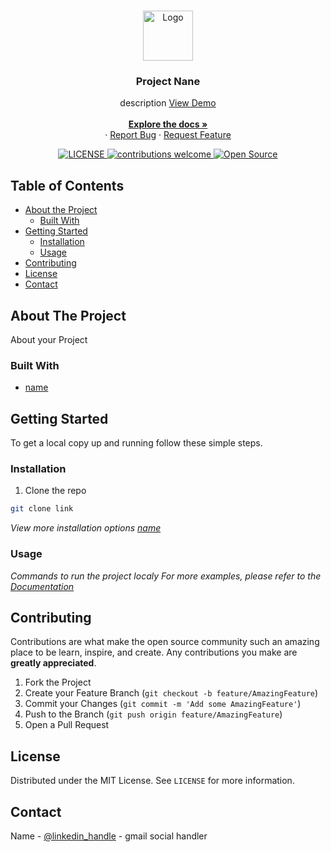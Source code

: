 <!-- PROJECT LOGO -->
<br />
<p align="center">
  <a href="https://github.com/github_username/repo">
    <img src="logo_path" alt="Logo" width="80" height="80">
  </a>

  <h3 align="center">Project Nane</h3>

  <p align="center">
    description 
    <a href="link"> View Demo </a>
     <br />
    <br />
    <a href="#"><strong>Explore the docs »</strong></a>
    <br />
    ·
    <a href="https://github.com/jaisoneji/covid19-dashboard/issues/new?title=Bug%20Report">Report Bug</a>
    ·
    <a href="https://github.com/jaisoneji/covid19-dashboard/issues/new?title=Feature%20Request">Request Feature</a>

  </p>
<p align="center">
<a href="LICENSE_LINK">
    <img src="https://img.shields.io/github/license/mashape/apistatus.svg" alt="LICENSE">
</a>
<a href="https://github.com/jaisoneji/covid19-dashboard/issues">
    <img src="https://img.shields.io/badge/contributions-welcome-brightgreen.svg?style=flat" alt="contributions welcome">
</a>
<a href="#">
    <img src="https://badges.frapsoft.com/os/v1/open-source.svg?v=103" alt="Open Source">
</a>
</p>
</p>


<!-- TABLE OF CONTENTS -->
## Table of Contents

* [About the Project](#about-the-project)
  * [Built With](#built-with)
* [Getting Started](#getting-started)
  * [Installation](#installation)
  * [Usage](#usage)
* [Contributing](#contributing)
* [License](#license)
* [Contact](#contact)


<!-- ABOUT THE PROJECT -->
## About The Project

About your Project 

### Built With

* [name](link_here)

<!-- GETTING STARTED -->
## Getting Started

To get a local copy up and running follow these simple steps.

### Installation
 
1. Clone the repo
```sh
git clone link
```

_View more installation options [name](link)_

<!-- USAGE EXAMPLES -->
### Usage

*Commands to run the project localy*
_For more examples, please refer to the [Documentation](link)_



<!-- CONTRIBUTING -->
## Contributing

Contributions are what make the open source community such an amazing place to be learn, inspire, and create. Any contributions you make are **greatly appreciated**.

1. Fork the Project
2. Create your Feature Branch (`git checkout -b feature/AmazingFeature`)
3. Commit your Changes (`git commit -m 'Add some AmazingFeature'`)
4. Push to the Branch (`git push origin feature/AmazingFeature`)
5. Open a Pull Request



<!-- LICENSE -->
## License

Distributed under the MIT License. See `LICENSE` for more information.



<!-- CONTACT -->
## Contact

Name - [@linkedin_handle](https://www.linkedin.com/in/) - gmail
social handler
